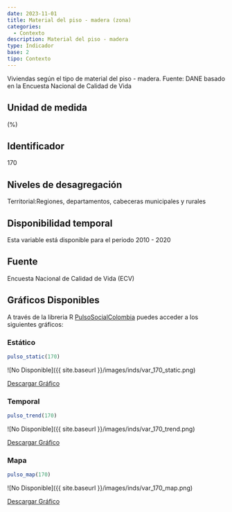 ```yaml
---
date: 2023-11-01
title: Material del piso - madera (zona)
categories:
  - Contexto
description: Material del piso - madera
type: Indicador
base: 2
tipo: Contexto
--- 
```


Viviendas según el tipo de material del piso - madera.
Fuente: DANE basado en la Encuesta Nacional de Calidad de Vida

## Unidad de medida
(%)

## Identificador
170

## Niveles de desagregación
Territorial:Regiones, departamentos, cabeceras municipales y rurales

## Disponibilidad temporal
Esta variable está disponible para el periodo 2010 - 2020

## Fuente
Encuesta Nacional de Calidad de Vida (ECV)

## Gráficos Disponibles

A través de la libreria R [PulsoSocialColombia](https://github.com/pulsosocialcolombia/PulsoSocialColombia) puedes acceder a los siguientes gráficos:

### Estático

``` R
pulso_static(170)
```

![No Disponible]({{ site.baseurl }}/images/inds/var_170_static.png)

<a href='{{ site.baseurl }}/images/inds/var_170_static.png'>Descargar Gráfico</a>

### Temporal

``` R
pulso_trend(170)
```

![No Disponible]({{ site.baseurl }}/images/inds/var_170_trend.png)

<a href='{{ site.baseurl }}/images/inds/var_170_trend.png'>Descargar Gráfico</a>

### Mapa

``` R
pulso_map(170)
```

![No Disponible]({{ site.baseurl }}/images/inds/var_170_map.png)

<a href='{{ site.baseurl }}/images/inds/var_170_map.png'>Descargar Gráfico</a>